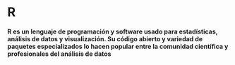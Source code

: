 # R
**R es un lenguaje de programación y software usado para estadísticas, análisis de datos y visualización. Su código abierto y variedad de paquetes especializados lo hacen popular entre la comunidad científica y profesionales del análisis de datos**

